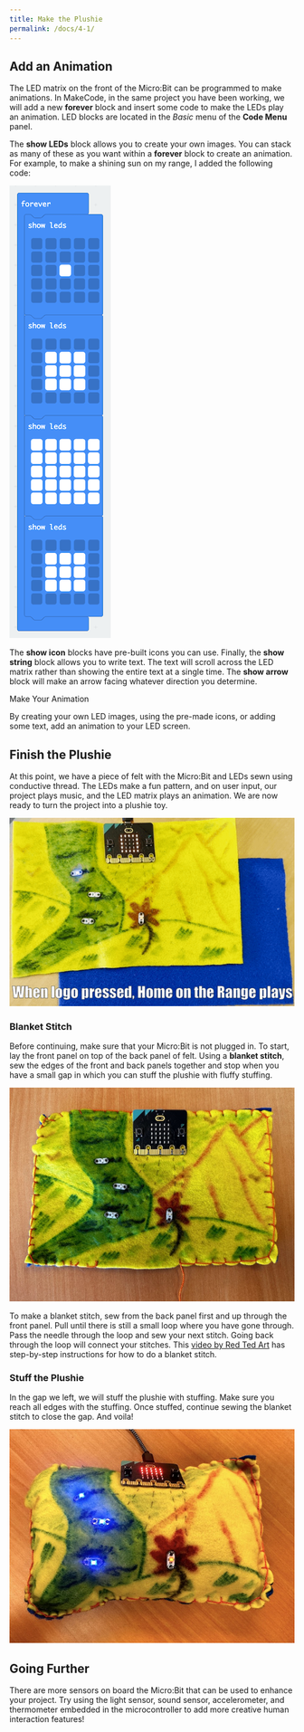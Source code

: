 ```yaml
---
title: Make the Plushie
permalink: /docs/4-1/
---
```

## Add an Animation
The LED matrix on the front of the Micro:Bit can be programmed to make animations. In MakeCode, in the same project you have been working, we will add a new **forever** block and insert some code to make the LEDs play an animation. LED blocks are located in the *Basic* menu of the **Code Menu** panel. 

The **show LEDs** block allows you to create your own images. You can stack as many of these as you want within a **forever** block to create an animation. For example, to make a shining sun on my range, I added the following code:

![animation](../images/animation.png)

The **show icon** blocks have pre-built icons you can use. Finally, the **show string** block allows you to write text. The text will scroll across the LED matrix rather than showing the entire text at a single time. The **show arrow** block will make an arrow facing whatever direction you determine.

<span class="task-header">Make Your Animation</span>

<span class="task">By creating your own LED images, using the pre-made icons, or adding some text, add an animation to your LED screen.</span>

## Finish the Plushie
At this point, we have a piece of felt with the Micro:Bit and LEDs sewn using conductive thread. The LEDs make a fun pattern, and on user input, our project plays music, and the LED matrix plays an animation. We are now ready to turn the project into a plushie toy.

![The project so far](../images/after-coding.gif)

### Blanket Stitch
<span class="important">Before continuing, make sure that your Micro:Bit is not plugged in.</span> To start, lay the front panel on top of the back panel of felt. Using a **blanket stitch**, sew the edges of the front and back panels together and stop when you have a small gap in which you can stuff the plushie with fluffy stuffing.

![sew around the edges](../images/7-sew-together.jpeg)

To make a blanket stitch, sew from the back panel first and up through the front panel. Pull until there is still a small loop where you have gone through. Pass the needle through the loop and sew your next stitch. Going back through the loop will connect your stitches. This [video by Red Ted Art](https://www.youtube.com/watch?v=S9zegUYdPmg) has step-by-step instructions for how to do a blanket stitch.

### Stuff the Plushie
In the gap we left, we will stuff the plushie with stuffing. Make sure you reach all edges with the stuffing. Once stuffed, continue sewing the blanket stitch to close the gap. And voila!

![finished plushie](../images/plushie.jpeg)

## Going Further
There are more sensors on board the Micro:Bit that can be used to enhance your project. Try using the light sensor, sound sensor, accelerometer, and thermometer embedded in the microcontroller to add more creative human interaction features!